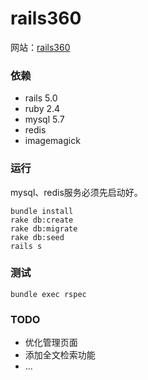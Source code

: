 # rails360

网站：[rails360](rails360.com:8080)

### 依赖

* rails 5.0
* ruby 2.4
* mysql 5.7
* redis
* imagemagick 

### 运行

mysql、redis服务必须先启动好。

```
bundle install
rake db:create
rake db:migrate
rake db:seed
rails s
```

### 测试

```
bundle exec rspec
```

### TODO

* 优化管理页面
* 添加全文检索功能
* ...